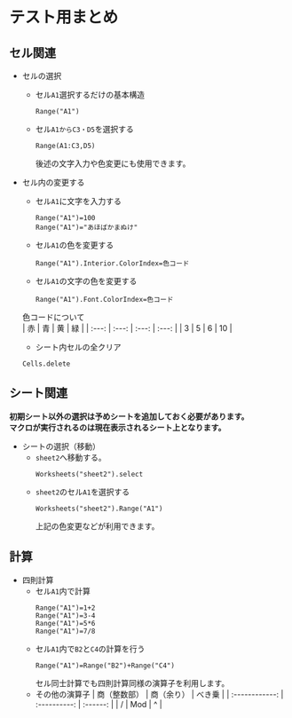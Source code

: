 # テスト用まとめ<br>

## セル関連

* セルの選択

    * セル`A1`選択するだけの基本構造<br>
        ```VBA:A1の選択
        Range("A1")
        ```

    * セル`A1からC3・D5`を選択する
        ```VBA:選択応用
        Range(A1:C3,D5)
        ```
        後述の文字入力や色変更にも使用できます。

* セル内の変更する

    * セル`A1`に文字を入力する
        ```VBA:A1に文字を入力
        Range("A1")=100
        Range("A1")="あほばかまぬけ"
        ```
    * セル`A1`の色を変更する
        ```VBA:セル色変更
        Range("A1").Interior.ColorIndex=色コード
        ```
    * セル`A1`の文字の色を変更する
        ```
        Range("A1").Font.ColorIndex=色コード
        ```
    色コードについて<br>
    |  赤   |  青   |  黄   |  緑   |
    | :---: | :---: | :---: | :---: |
    |   3   |   5   |   6   |  10   |

    * シート内セルの全クリア
    ```VBA:クリア
    Cells.delete
    ```
## シート関連
 **初期シート以外の選択は予めシートを追加しておく必要があります。**<br>
 **マクロが実行されるのは現在表示されるシート上となります。**<br>
* シートの選択（移動）
    * `sheet2`へ移動する。
        ```
        Worksheets("sheet2").select
        ```
    * `sheet2`のセル`A1`を選択する
        ```
        Worksheets("sheet2").Range("A1")
        ```
        上記の色変更などが利用できます。

## 計算
* 四則計算
    * セル`A1`内で計算
        ```VBA:四則計算
        Range("A1")=1+2
        Range("A1")=3-4
        Range("A1")=5*6
        Range("A1")=7/8
        ```
    * セル`A1`内で`B2`と`C4`の計算を行う
        ```
        Range("A1")=Range("B2")+Range("C4")
        ```
        セル同士計算でも四則計算同様の演算子を利用します。
    * その他の演算子
        | 商（整数部） | 商（余り） | べき乗 |
        | :------------: | :----------: | :------: |
        | /            | Mod        | ^      |

